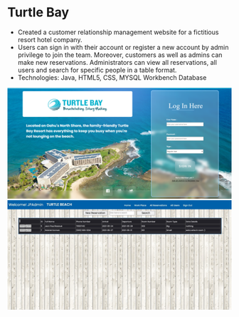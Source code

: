 # Turtle Bay
*	Created a customer relationship management website for a fictitious resort hotel company.
*	Users can sign in with their account or register a new account by admin privilege to join the team. Moreover, customers as well as admins can make new reservations. Administrators can view all reservations, all users and search for specific people in a table format.
*	Technologies: Java, HTML5, CSS, MYSQL Workbench Database 

![Showcase](Showcase1.png)
![](Showcase3.png)
